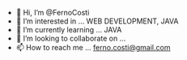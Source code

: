 - 👋 Hi, I’m @FernoCosti
- 👀 I’m interested in ... WEB DEVELOPMENT, JAVA
- 🌱 I’m currently learning ... JAVA
- 💞️ I’m looking to collaborate on ...
- 📫 How to reach me ... ferno.costi@gmail.com

<!---
FernoCosti/FernoCosti is a ✨ special ✨ repository because its `README.md` (this file) appears on your GitHub profile.
You can click the Preview link to take a look at your changes.
--->
